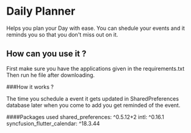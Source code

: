 # Daily Planner

Helps you plan your Day with ease. You can shedule your events and it reminds you so that you don't miss out on it.

## How can you use it ?

First make sure you have the applications given in the requirements.txt
Then run he file after downloading.

###How it works ?

The time you schedule a event it gets updated in SharedPreferences database later when you come to add you get reminded of the event.

####Packages used
shared_preferences: ^0.5.12+2
intl: ^0.16.1
syncfusion_flutter_calendar: ^18.3.44


